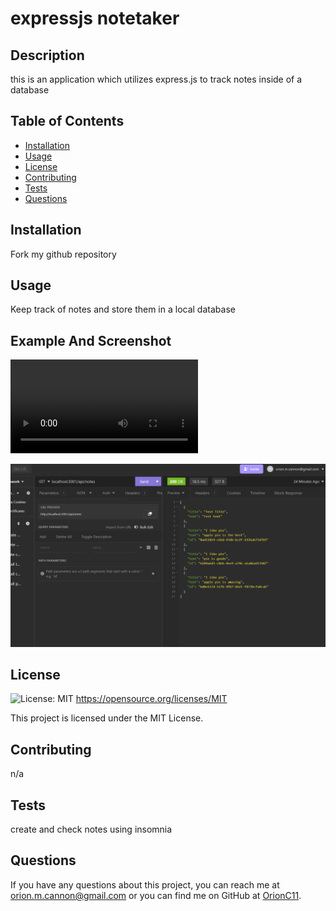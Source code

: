 # expressjs notetaker

## Description

this is an application which utilizes express.js to track notes inside of a database

## Table of Contents

- [Installation](#installation)
- [Usage](#usage)
- [License](#license)
- [Contributing](#contributing)
- [Tests](#tests)
- [Questions](#questions)

## Installation

Fork my github repository

## Usage

Keep track of notes and store them in a local database

## Example And Screenshot

![Example Video](./Assets/ExpressJsVidExample.mkv)

![Screenshot of application in insomnia](./Assets/ExpressJSNotes.png)

## License

![License: MIT](https://img.shields.io/badge/License-MIT-yellow.svg)
https://opensource.org/licenses/MIT

This project is licensed under the MIT License.

## Contributing

n/a

## Tests

create and check notes using insomnia

## Questions

If you have any questions about this project, you can reach me at orion.m.cannon@gmail.com
or you can find me on GitHub at [OrionC11](https://github.com/OrionC11).
